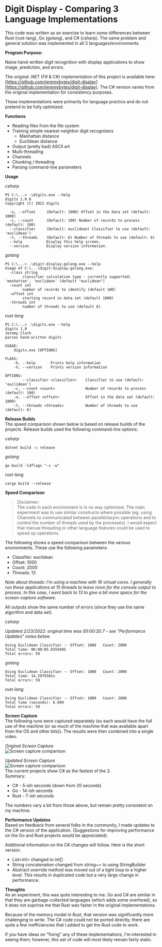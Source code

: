 # Digit Display - Comparing 3 Language Implementations
This code was written as an exercise to learn some differences between Rust (rust-lang), Go (golang), and C# (csharp). The same problem and general solution was implemented in all 3 languages/environments.

**Program Purpose:**

Naive hand-written digit recognition with display applications to show image, prediction, and errors.  

The original .NET (F# & C#) implementation of this project is available here: [https://github.com/jeremybytes/digit-display](https://github.com/jeremybytes/digit-display). The C# version varies from the original implementation for consistency purposes.

These implementations were primarily for language practice and do not pretend to be fully optimized.

**Functions**  
* Reading files from the file system
* Training simple nearest-neighbor digit recognizers
    * Manhattan distance
    * Euclidean distance
* Output (pretty bad) ASCII art
* Multi-threading
* Channels
* Chunking / threading
* Parsing command-line parameters

**Usage**

*csharp*
```
PS C:\...> .\digits.exe --help
digits 1.0.0
Copyright (C) 2022 digits

  -o, --offset     (Default: 1000) Offset in the data set (default: 1000)
  -c, --count      (Default: 100) Number of records to process (default: 100)
  --classifier     (Default: euclidean) Classifier to use (default: 'euclidean')
  -t, --threads    (Default: 6) Number of threads to use (default: 6)
  --help           Display this help screen.
  --version        Display version information.
```

*golang*
```
PS C:\...> .\digit-display-golang.exe --help
Usage of C:\...\digit-display-golang.exe:
  -class string
        classifier calculation type - currently supported: 'manhattan', 'euclidean' (default "euclidean")
  -count int
        number of records to identify (default 100)
  -offset int
        starting record in data set (default 1000)
  -threads int
        number of threads to use (default 6)
```

*rust-lang*
```
PS C:\...> .\digits.exe --help
digits 1.0
Jeremy Clark
parses hand-written digits

USAGE:
    digits.exe [OPTIONS]

FLAGS:
    -h, --help       Prints help information
    -V, --version    Prints version information

OPTIONS:
        --classifier <classifier>    Classifier to use (default: 'euclidean')
    -c, --count <count>              Number of records to process (default: 100)
    -o, --offset <offset>            Offset in the data set (default: 1000)
    -t, --threads <threads>          Number of threads to use (default: 6)
```

**Release Builds**  
The speed comparison shown below is based on release builds of the projects. Release builds used the following command-line options:

*csharp*  
```
dotnet build -c release
```

*golang*
```
go build -ldflags "-s -w"
```

*rust-lang*
```
cargo build --release
```

**Speed Comparison**  

> Disclaimer:  
> The code in each environment is in no way  optimized. The main experiment was to use similar constructs where possible (eg. using Channels to communicated between parallel/async operations and to control the number of threads used by the processes). I would expect that manual threading or other language features could be used to speed up operations. 


The following shows a speed comparison between the various environments. These use the following parameters:
* Classifier: euclidean
* Offset: 1000
* Count: 2000
* Threads: 13

*Note about threads: I'm using a machine with 16 virtual cores. I generally run these applications at 15 threads to leave room for the console output to process. In this case, I went back to 13 to give a bit more space for the screen-capture software.*

All outputs show the same number of errors (since they use the same algorithm and data set). 

*csharp*  

*Updated 2/23/2022: original time was 00:00:20.7 - see "Performance Updates" notes below.*
```
Using Euclidean Classifier -- Offset: 1000   Count: 2000
Total time: 00:00:05.0355685
Total errors: 59
```

*golang*
```
Using Euclidean Classifier -- Offset: 1000   Count: 2000
Total time: 14.2979381s
Total errors: 59
```

*rust-lang*  
```
Using Euclidean Classifier -- Offset: 1000   Count: 2000
Total time (seconds): 6.999
Total errors: 59
```

**Screen Capture**  
The following runs were captured separately (so each would have the full use of the machine (or as much of the machine that was available apart from the OS and other bits)). The results were then combined into a single video.

*Original Screen Capture*  
![Screen capture comparison](/images/comparison.gif)

*Updated Screen Capture*  
![Screen capture comparison](/images/comparison2.gif)  
The current projects show C# as the fastest of the 3.  
Summary:
* C# - 5-ish seconds (down from 20 seconds)
* Go - 14-ish seconds
* Rust - 7-ish seconds

The numbers vary a bit from those above, but remain pretty consistent on my machine.

**Performance Updates**  
Based on feedback from several folks in the community, I made updates to the C# version of the application. (Suggestions for improving performance on the Go and Rust projects would be appreciated).  

Additional information on the C# changes will follow. Here is the short version.  
* List&lt;int&gt; changed to int[]
* String concatenation changed from string+= to using StringBuilder
* Abstract override method was moved out of a tight loop to a higher level. This results in duplicated code but a very large change in performance.

**Thoughts**  
As an experiment, this was quite interesting to me. Go and C# are similar in that they are garbage-collected languages (which adds some overhead), so it does not suprirse me that Rust was faster in the original implementations.  

Because of the memory model in Rust, that version was significantly more challenging to write. The C# code could not be ported directly; there are quite a few inefficiencies that I added to get the Rust code to work.

If you have ideas on "fixing" any of these implementations, I'm interested in seeing them; however, this set of code will most likely remain fairly static.